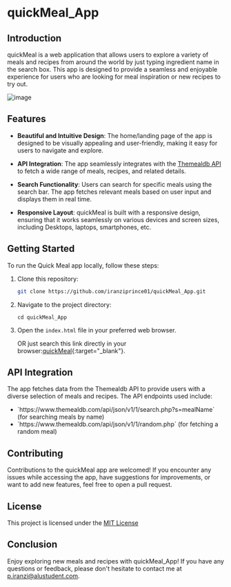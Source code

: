 # quickMeal_App

## Introduction

quickMeal is a web application that allows users to explore a variety of meals and recipes from around the world by just typing ingredient name in the search box. This app is designed to provide a seamless and enjoyable experience for users who are looking for meal inspiration or new recipes to try out.

![image](https://github.com/iranziprince01/quickMeal_App/assets/116654088/9407ff8f-4da8-4580-9ac5-f96554795838)

## Features

- **Beautiful and Intuitive Design**: The home/landing page of the app is designed to be visually appealing and user-friendly, making it easy for users to navigate and explore.

- **API Integration**: The app seamlessly integrates with the [Themealdb API](https://www.themealdb.com/api.php) to fetch a wide range of meals, recipes, and related details.

- **Search Functionality**: Users can search for specific meals using the search bar. The app fetches relevant meals based on user input and displays them in real time.

- **Responsive Layout**: quickMeal is built with a responsive design, ensuring that it works seamlessly on various devices and screen sizes, including Desktops, laptops, smartphones, etc.

## Getting Started

To run the Quick Meal app locally, follow these steps:

1. Clone this repository:

   ```sh
   git clone https://github.com/iranziprince01/quickMeal_App.git
   ```
2. Navigate to the project directory:

   ```ssh
   cd quickMeal_App
   ```
3. Open the `index.html` file in your preferred web browser.
   
   OR just search this link directly in your browser:[quickMeal](https://quickmeal-app.netlify.app/){:target="_blank"}.

## API Integration
The app fetches data from the Themealdb API to provide users with a diverse selection of meals and recipes. The API endpoints used include:

<ul>
   <li>`https://www.themealdb.com/api/json/v1/1/search.php?s=mealName` (for searching meals by name)</li>
   <li>`https://www.themealdb.com/api/json/v1/1/random.php` (for fetching a random meal)</li>
</ul>

## Contributing
Contributions to the quickMeal app are welcomed! If you encounter any issues while accessing the app, have suggestions for improvements, or want to add new features, feel free to open a pull request.

## License
This project is licensed under the [MIT License](https://mit-license.org/)

## Conclusion
Enjoy exploring new meals and recipes with quickMeal_App! If you have any questions or feedback, please don't hesitate to contact me at
p.iranzi@alustudent.com.
